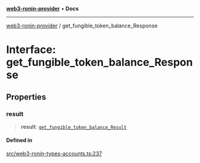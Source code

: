 [**web3-ronin-provider**](../README.md) • **Docs**

***

[web3-ronin-provider](../globals.md) / get\_fungible\_token\_balance\_Response

# Interface: get\_fungible\_token\_balance\_Response

## Properties

### result

> **result**: [`get_fungible_token_balance_Result`](get_fungible_token_balance_Result.md)

#### Defined in

[src/web3-ronin-types-accounts.ts:237](https://github.com/chuacw/web3-ronin-provider/blob/4a5337409914c1435eb29cf10385b5e91a5e50ae/src/web3-ronin-types-accounts.ts#L237)
